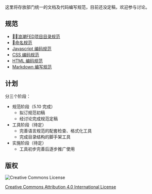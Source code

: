 这里将存放部门统一的文档及代码编写规范，目前还没定稿，欢迎参与讨论。

## 规范

* [浪潮FED项目目录规范](./project.md)
* [命名规范](./name.md)
* [Javascript 编码规范](./javascript.md)
* [CSS 编码规范](./css.md)
* [HTML 编码规范](./html.md)
* [Markdown 编写规范](./markdown.md)

## 计划

分三个阶段：

* 规范阶段（5.10 完成）
    * 拟订规范初稿
    * 经讨论完成规范定稿
* 工具阶段（待定）
    * 完善语言规范的配套检查、格式化工具
    * 完成目录结构的脚手架工具
* 实施阶段（待定）
    * 工具初步完善后逐步推广使用

## 版权

![Creative Commons License](http://i.creativecommons.org/l/by/4.0/88x31.png)

[Creative Commons Attribution 4.0 International License](http://creativecommons.org/licenses/by/4.0/)

